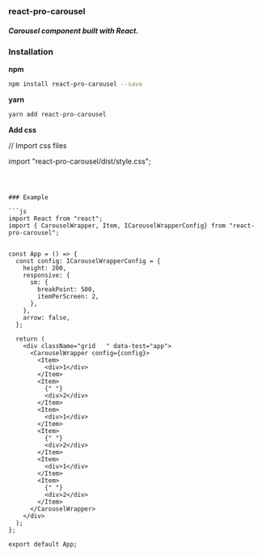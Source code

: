 ### react-pro-carousel

##### Carousel component built with React.

### Installation

**npm**

```bash
npm install react-pro-carousel --save
```

**yarn**

```bash
yarn add react-pro-carousel
```

**Add css**

// Import css files

import "react-pro-carousel/dist/style.css";

````



### Example

```js
import React from "react";
import { CarouselWrapper, Item, ICarouselWrapperConfig} from "react-pro-carousel";


const App = () => {
  const config: ICarouselWrapperConfig = {
    height: 200,
    responsive: {
      sm: {
        breakPoint: 500,
        itemPerScreen: 2,
      },
    },
    arrow: false,
  };

  return (
    <div className="grid   " data-test="app">
      <CarouselWrapper config={config}>
        <Item>
          <div>1</div>
        </Item>
        <Item>
          {" "}
          <div>2</div>
        </Item>
        <Item>
          <div>1</div>
        </Item>
        <Item>
          {" "}
          <div>2</div>
        </Item>
        <Item>
          <div>1</div>
        </Item>
        <Item>
          {" "}
          <div>2</div>
        </Item>
      </CarouselWrapper>
    </div>
  );
};

export default App;
````
